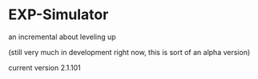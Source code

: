 # EXP-Simulator
an incremental about leveling up

(still very much in development right now, this is sort of an alpha version)

current version 2.1.101
